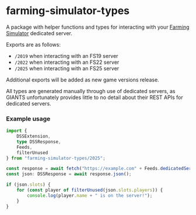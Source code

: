 # farming-simulator-types
A package with helper functions and types for interacting with your [Farming Simulator](https://www.farming-simulator.com) dedicated server.

Exports are as follows:
- `/2019` when interacting with an FS19 server
- `/2022` when interacting with an FS22 server
- `/2025` when interacting with an FS25 server

Additional exports will be added as new game versions release.

All types are generated manually through use of dedicated servers, as GIANTS unfortunately provides little to no detail about their REST APIs for dedicated servers.

### Example usage
```ts
import {
    DSSExtension,
    type DSSResponse,
    Feeds,
    filterUnused
} from "farming-simulator-types/2025";

const response = await fetch("https://example.com" + Feeds.dedicatedServerStats("a1b2c3d4", DSSExtension.JSON));
const json: DSSResponse = await response.json();

if (json.slots) {
    for (const player of filterUnused(json.slots.players)) {
        console.log(player.name + " is on the server!");
    }
}
```